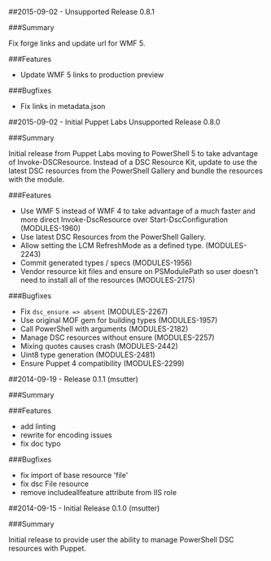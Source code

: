 ##2015-09-02 - Unsupported Release 0.8.1

###Summary

Fix forge links and update url for WMF 5.

###Features
- Update WMF 5 links to production preview

###Bugfixes
- Fix links in metadata.json


##2015-09-02 - Initial Puppet Labs Unsupported Release 0.8.0

###Summary

Initial release from Puppet Labs moving to PowerShell 5 to take advantage of Invoke-DSCResource. Instead of a DSC Resource Kit, update to use the latest DSC resources from the PowerShell Gallery and bundle the resources with the module.

###Features
- Use WMF 5 instead of WMF 4 to take advantage of a much faster and more direct Invoke-DscResource over Start-DscConfiguration (MODULES-1960)
- Use latest DSC Resources from the PowerShell Gallery.
- Allow setting the LCM RefreshMode as a defined type. (MODULES-2243)
- Commit generated types / specs (MODULES-1956)
- Vendor resource kit files and ensure on PSModulePath so user doesn't need to install all of the resources (MODULES-2175)

###Bugfixes
- Fix `dsc_ensure => absent` (MODULES-2267)
- Use original MOF gem for building types (MODULES-1957)
- Call PowerShell with arguments (MODULES-2182)
- Manage DSC resources without ensure (MODULES-2257)
- Mixing quotes causes crash (MODULES-2442)
- Uint8 type generation (MODULES-2481)
- Ensure Puppet 4 compatibility (MODULES-2299)


##2014-09-19 - Release 0.1.1 (msutter)

###Summary

###Features
- add linting
- rewrite for encoding issues
- fix doc typo

###Bugfixes
- fix import of base resource 'file'
- fix dsc File resource
- remove includeallfeature attribute from IIS role


##2014-09-15 - Initial Release 0.1.0 (msutter)

###Summary

Initial release to provide user the ability to manage PowerShell DSC resources with Puppet.
